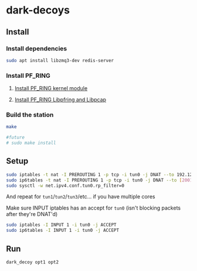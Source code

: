 # dark-decoys

## Install

### Install dependencies

```sh
sudo apt install libzmq3-dev redis-server
```

### Install PF_RING

1. [Install PF_RING kernel module](https://www.ntop.org/guides/pf_ring/get_started/git_installation.html#kernel-module-installation)

2. [Install PF_RING Libpfring and Libpcap](https://www.ntop.org/guides/pf_ring/get_started/git_installation.html#libpfring-and-libpcap-installation)

### Build the station

```sh
make

#future
# sudo make install
```

## Setup

```sh
sudo iptables -t nat -I PREROUTING 1 -p tcp -i tun0 -j DNAT --to 192.122.200.231:41245
sudo ip6tables -t nat -I PREROUTING 1 -p tcp -i tun0 -j DNAT --to [2001:48a8:687f:2::2]:41245
sudo sysctl -w net.ipv4.conf.tun0.rp_filter=0
```

And repeat for `tun1`/`tun2`/`tun3`/etc... if you have multiple cores

Make sure INPUT iptables has an accept for `tun0` (isn't blocking packets after they're DNAT'd)

```sh
sudo iptables -I INPUT 1 -i tun0 -j ACCEPT
sudo ip6tables -I INPUT 1 -i tun0 -j ACCEPT
```

## Run

```sh
dark_decoy opt1 opt2
```
